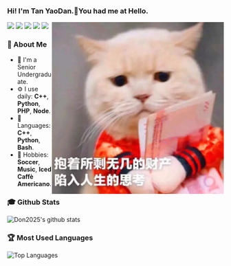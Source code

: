 ### Hi! I'm Tan YaoDan.👋You had me at Hello.

<a href="https://tanyaodan.com/aboutme" target="_blank"><img align="right" src="cat.jpg" height="400" width="400"/></a>
[![](https://img.shields.io/badge/-Blog-2196f3?style=flat-square&logo=blogger&logoColor=white&link=https://tanyaodan.com)](https://tanyaodan.com)
[![](https://img.shields.io/badge/-Github-333?style=flat-square&logo=github&logoColor=white&link=https://github.com/Don2025)](https://github.com/Don2025)
[![](https://img.shields.io/badge/-Mail-c14438?style=flat-square&logo=Gmail&logoColor=white&link=mailto:tanyaodan@qq.com)](mailto:tanyaodan@qq.com)
[![](https://img.shields.io/badge/-Steam-00587a?style=flat-square&logo=Steam&logoColor=white&link=https://steamcommunity.com/id/17773572025)](https://steamcommunity.com/id/17773572025)
[![](https://img.shields.io/badge/-CSDN-ff0000?style=flat-square&logo=blogger&logoColor=white&link=https://tanyaodan.blog.csdn.net)](https://tanyaodan.blog.csdn.net)

### 🧐  About Me
- 👨  I'm a Senior Undergraduate.
- ⚙️  I use daily: **C++**, **Python**, **PHP**, **Node**.
- 💬  Languages: **C++**, **Python**, **Bash**.
- 💜  Hobbies: **Soccer**, **Music**, **Iced Caffè Americano**.

### 🎓 Github Stats
![Don2025's github stats](https://github-readme-stats.vercel.app/api/?username=Don2025&show_icons=true&hide_title=true&theme=radical)

### 🏆 Most Used Languages
![Top Languages](https://github-readme-stats.vercel.app/api/top-langs/?username=Don2025&langs_count=5)
